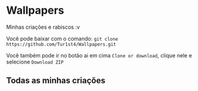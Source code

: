 # Wallpapers
Minhas criações e rabiscos :v


Você pode baixar com o comando: `git clone https://github.com/Tur1st4/Wallpapers.git`

Você também pode ir no botão ai em cima `Clone or download`, clique nele e selecione `Download ZIP`


## Todas as minhas criações
